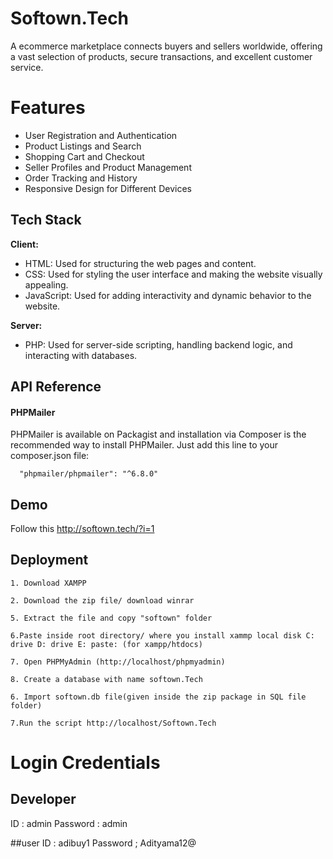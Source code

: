 
# Softown.Tech

A ecommerce marketplace connects buyers and sellers worldwide, offering a vast selection of products, secure transactions, and excellent customer service.


# Features

- User Registration and Authentication
- Product Listings and Search
- Shopping Cart and Checkout
- Seller Profiles and Product Management
- Order Tracking and History
- Responsive Design for Different Devices


## Tech Stack

**Client:** 
- HTML: Used for structuring the web pages and content.
- CSS: Used for styling the user interface and making the website visually appealing.
- JavaScript: Used for adding interactivity and dynamic behavior to the website.


**Server:** 
- PHP: Used for server-side scripting, handling backend logic, and interacting with databases.


## API Reference

#### PHPMailer
PHPMailer is available on Packagist and installation via Composer is the recommended way to install PHPMailer. Just add this line to your composer.json file:

```http
  "phpmailer/phpmailer": "^6.8.0"
```




## Demo

Follow this http://softown.tech/?i=1


## Deployment

    

    1. Download XAMPP

    2. Download the zip file/ download winrar

    5. Extract the file and copy "softown" folder

    6.Paste inside root directory/ where you install xammp local disk C: drive D: drive E: paste: (for xampp/htdocs) 

    7. Open PHPMyAdmin (http://localhost/phpmyadmin)

    8. Create a database with name softown.Tech

    6. Import softown.db file(given inside the zip package in SQL file folder)

    7.Run the script http://localhost/Softown.Tech


# Login Credentials

## Developer
  ID : admin
  Password : admin

##user
  ID : adibuy1
  Password ; Adityama12@
